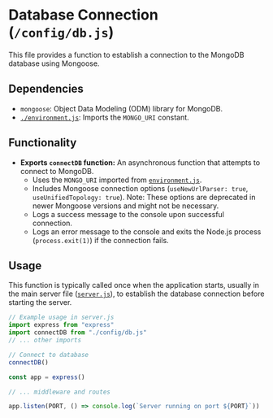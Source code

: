 # Database Connection (`/config/db.js`)

This file provides a function to establish a connection to the MongoDB database using Mongoose.

## Dependencies

- `mongoose`: Object Data Modeling (ODM) library for MongoDB.
- [`./environment.js`](environment.md): Imports the `MONGO_URI` constant.

## Functionality

- **Exports `connectDB` function:** An asynchronous function that attempts to connect to MongoDB.
  - Uses the `MONGO_URI` imported from [`environment.js`](environment.md).
  - Includes Mongoose connection options (`useNewUrlParser: true`, `useUnifiedTopology: true`). Note: These options are deprecated in newer Mongoose versions and might not be necessary.
  - Logs a success message to the console upon successful connection.
  - Logs an error message to the console and exits the Node.js process (`process.exit(1)`) if the connection fails.

## Usage

This function is typically called once when the application starts, usually in the main server file ([`server.js`](../server.md)), to establish the database connection before starting the server.

```javascript
// Example usage in server.js
import express from "express"
import connectDB from "./config/db.js"
// ... other imports

// Connect to database
connectDB()

const app = express()

// ... middleware and routes

app.listen(PORT, () => console.log(`Server running on port ${PORT}`))
```
